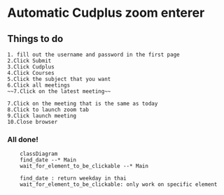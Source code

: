 # Automatic Cudplus zoom enterer

## Things to do
    1. fill out the username and password in the first page
    2.Click Submit
    3.Click Cudplus
    4.Click Courses
    5.Click the subject that you want
    6.Click all meetings
    ~~7.Click on the latest meeting~~

    7.Click on the meeting that is the same as today
    8.Click to launch zoom tab
    9.Click launch meeting
    10.Close browser

### All done!
```mermaid
    classDiagram
    find_date --* Main
    wait_for_element_to_be_clickable --* Main

    find_date : return weekday in thai
    wait_for_element_to_be_clickable: only work on specific element